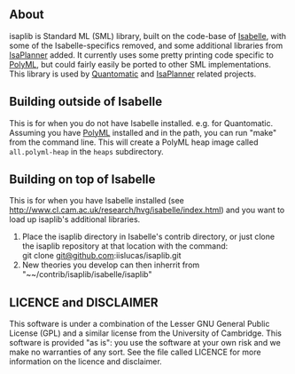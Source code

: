 ## About 

isaplib is Standard ML (SML) library, built on the code-base of [Isabelle](http://www.cl.cam.ac.uk/research/hvg/Isabelle/), with some of the Isabelle-specifics removed, and some additional libraries from [IsaPlanner](http://dream.inf.ed.ac.uk/projects/isaplanner/) added. It currently uses some pretty printing code specific to [PolyML](http://www.polyml.org/), but could fairly easily be ported to other SML implementations. This library is used by [Quantomatic](http://dream.inf.ed.ac.uk/projects/quantomatic/) and [IsaPlanner](http://dream.inf.ed.ac.uk/projects/isaplanner/) related projects.

## Building outside of Isabelle

This is for when you do not have Isabelle installed. e.g. for Quantomatic. Assuming you have [PolyML](http://www.polyml.org/) installed and in the path, you can run "make" from the command line. This will create a PolyML heap image called `all.polyml-heap` in the `heaps` subdirectory. 

## Building on top of Isabelle

This is for when you have Isabelle installed (see http://www.cl.cam.ac.uk/research/hvg/isabelle/index.html) and you want to load up isaplib's additional libraries.
1. Place the isaplib directory in Isabelle's contrib directory, or just clone the isaplib repository at that location with the command:  
git clone git@github.com:iislucas/isaplib.git
2. New theories you develop can then inherrit from "~~/contrib/isaplib/isabelle/isaplib"

## LICENCE and DISCLAIMER

This software is under a combination of the Lesser GNU General Public License (GPL) and a similar license from the University of Cambridge. This software is provided "as is": you use the software at your own risk and we make no warranties of any sort. See the file called LICENCE for more information on the licence and disclaimer.
